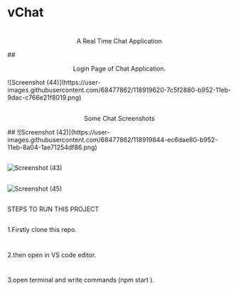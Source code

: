 # vChat
#
<p align="center"> A Real Time Chat Application </p>
##
<p align="center"> Login Page of Chat Application. </p>
![Screenshot (44)](https://user-images.githubusercontent.com/68477862/118919620-7c5f2880-b952-11eb-9dac-c766e21f8019.png)

##
<p align="center">Some Chat Screenshots </p>
##
![Screenshot (42)](https://user-images.githubusercontent.com/68477862/118919844-ec6dae80-b952-11eb-8a04-1ae71254df86.png)

##
![Screenshot (43)](https://user-images.githubusercontent.com/68477862/118919857-f2638f80-b952-11eb-8a1b-22793c8eeeae.png)

##
![Screenshot (45)](https://user-images.githubusercontent.com/68477862/118919868-f7c0da00-b952-11eb-84da-26fcbcef0c54.png)


##
STEPS TO RUN THIS PROJECT
##
1.Firstly clone this repo.
#
2.then open in VS code editor.
#
3.open terminal and write commands (npm start ).
   
